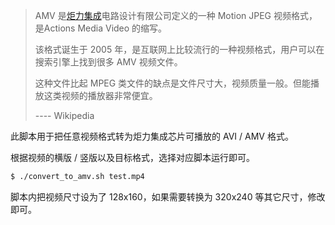> AMV 是[炬力集成](https://zh.wikipedia.org/wiki/炬力集成)电路设计有限公司定义的一种 Motion JPEG 视频格式，是Actions Media Video 的缩写。
>
> 该格式诞生于 2005 年，是互联网上比较流行的一种视频格式，用户可以在搜索引擎上找到很多 AMV 视频文件。
>
> 这种文件比起 MPEG 类文件的缺点是文件尺寸大，视频质量一般。但能播放这类视频的播放器非常便宜。
>
> ---- Wikipedia

此脚本用于把任意视频格式转为炬力集成芯片可播放的 AVI / AMV 格式。

根据视频的横版 / 竖版以及目标格式，选择对应脚本运行即可。

```bash
$ ./convert_to_amv.sh test.mp4
```

脚本内把视频尺寸设为了 128x160，如果需要转换为 320x240 等其它尺寸，修改即可。
